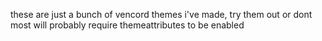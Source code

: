 these are just a bunch of vencord themes i've made, try them out or dont
most will probably require themeattributes to be enabled